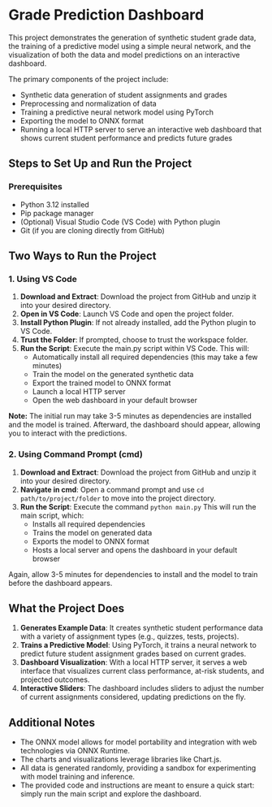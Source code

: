 # Grade Prediction Dashboard 

This project demonstrates the generation of synthetic student grade data, the training of a predictive model using a simple neural network, and the visualization of both the data and model predictions on an interactive dashboard.

The primary components of the project include:  
- Synthetic data generation of student assignments and grades  
- Preprocessing and normalization of data  
- Training a predictive neural network model using PyTorch  
- Exporting the model to ONNX format  
- Running a local HTTP server to serve an interactive web dashboard that shows current student performance and predicts future grades

## Steps to Set Up and Run the Project

### Prerequisites  
- Python 3.12 installed  
- Pip package manager  
- (Optional) Visual Studio Code (VS Code) with Python plugin  
- Git (if you are cloning directly from GitHub)

## Two Ways to Run the Project

### 1. Using VS Code
1. **Download and Extract**: Download the project from GitHub and unzip it into your desired directory.  
2. **Open in VS Code**: Launch VS Code and open the project folder.  
3. **Install Python Plugin**: If not already installed, add the Python plugin to VS Code.  
4. **Trust the Folder**: If prompted, choose to trust the workspace folder.  
5. **Run the Script**: Execute the main.py script within VS Code. This will:  
   - Automatically install all required dependencies (this may take a few minutes)  
   - Train the model on the generated synthetic data  
   - Export the trained model to ONNX format  
   - Launch a local HTTP server  
   - Open the web dashboard in your default browser

**Note:** The initial run may take 3-5 minutes as dependencies are installed and the model is trained. Afterward, the dashboard should appear, allowing you to interact with the predictions.

### 2. Using Command Prompt (cmd)
1. **Download and Extract**: Download the project from GitHub and unzip it into your desired directory.  
2. **Navigate in cmd**: Open a command prompt and use `cd path/to/project/folder` to move into the project directory.  
3. **Run the Script**: Execute the command `python main.py` This will run the main script, which:  
   - Installs all required dependencies  
   - Trains the model on generated data  
   - Exports the model to ONNX format  
   - Hosts a local server and opens the dashboard in your default browser

Again, allow 3-5 minutes for dependencies to install and the model to train before the dashboard appears.

## What the Project Does

1. **Generates Example Data**: It creates synthetic student performance data with a variety of assignment types (e.g., quizzes, tests, projects).  
2. **Trains a Predictive Model**: Using PyTorch, it trains a neural network to predict future student assignment grades based on current grades.  
3. **Dashboard Visualization**: With a local HTTP server, it serves a web interface that visualizes current class performance, at-risk students, and projected outcomes.  
4. **Interactive Sliders**: The dashboard includes sliders to adjust the number of current assignments considered, updating predictions on the fly.

## Additional Notes

- The ONNX model allows for model portability and integration with web technologies via ONNX Runtime.  
- The charts and visualizations leverage libraries like Chart.js.  
- All data is generated randomly, providing a sandbox for experimenting with model training and inference.  
- The provided code and instructions are meant to ensure a quick start: simply run the main script and explore the dashboard.
